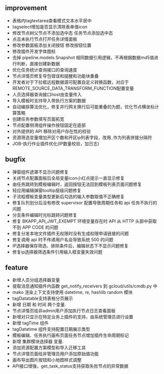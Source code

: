 
## improvement
  - 表格内tagtextarea查看模式文本水平居中
  - tagselect增加是否显示清除表单值icon
  - 修改节点树父节点不添加选中态  任务节点添加选中态
  - 点击未执行节点打开任务详情面板
  - 修改参数面板添加关闭按钮  修改按钮位置
  - 修改插件开发字体图标
  - 去掉 pipeline.models.Snapshot 相同数据引用逻辑，不再根据数据md5值进行判断，直接创建新数据
  - 优化任务统计查询接口的查询速度
  - 节点详情页修复导包错误和提醒和功能块重叠
  - 开发者对于下拉框远程数据源可配置自定义转换函数，对应于REMOTE_SOURCE_DATA_TRANSFORM_FUNCTION配置变量
  - 人员选择器查询接口host由变量传入
  - 导入模板时支持导入带执行方案的数据
  - 自动编排算法优化，修复并行网关换行后可能重叠的为题，优化节点横坐标计算策略
  - 创建任务参数填写页面拓宽
  - 节点配置侧滑组件操作按钮固定在底部
  - 对外提供的 API 移除对用户存在性的校验
  - 资源筛选变量增加开区个数和开区ip列表字段，改用`,`作为列表拼接分隔符
  - JOB-执行作业插件优化(IP数量校验，加日志)
  
## bugfix
  - 弹窗组件遮罩不显示问题修复
  - 关闭节点配置面板后全局变量icon小红点提示一直显示修复
  - 由任务跳转到模板编辑时，返回按钮无法回到模板列表页面问题修复
  - 轻应用编辑弹窗tooltip层级问题修复
  - 子流程模板变量类型更新后勾选的输入参数取值不正确修复
  - 修复队列划分后没有修改 supervisor 配置导致周期任务和 api 任务不执行的问题
  - 分支条件编辑时光标跳转问题修复
  - 修复 BKAPP_API_JWT_EXEMPT 环境变量存在时 API 从 HTTP 头部中获取不到 APP CODE 的问题
  - 修复分发本地文件插件无权限时没有生成权限申请链接的问题
  - 修复调用 api 时不传递用户名会导致系统 500 的问题
  - IP选择器保存筛选、排除条件后，编辑状态下不显示问题修复
  - 修复ip选择器筛选条件引用输入框变量失效问题
  
## feature
  - 新增人员分组选择器变量
  - 提取消息通知插件内函数 get_notify_receivers 到 gcloud/utils/cmdb.py 中
  - mako 渲染上下文支持使用 datetime, re, hashlib random 模块
  - tagDatatable支持表格分页展示
  - 新增 日期 和 时间 两个变量.
  - 节点详情页给非admin用户添加执行节点日志查看面板
  - 新增对只显示在特定业务上插件的支持，由系统管理员进行设置
  - 新增 tagTime 组件
  - tagDatatime 组件支持配置日期展示类型
  - 模板编辑、任务执行画布页面任务节点增加插件生命周期标记
  - 新增 集群模块选择器 变量.
  - 添加资源配置方案模型和导入迁移工具
  - 节点详情页面给非管理员用户添加原始值功能
  - 画布导出图片按钮和小地图样式调整
  - API接口增强，get_task_status支持获取失败节点的异常数据